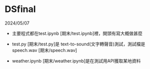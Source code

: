 # DSfinal
2024/05/07


- 主要程式都在test.ipynb [期末/test.ipynb]裡，開頭有寫大概做甚麼


- test.py [期末/test.py]是 text-to-sound(文字轉聲音)測試，測試檔是speech.wav [期末/speech.wav]


- weather.ipynb [期末/weather.ipynb]是在測試用API獲取某地資料
